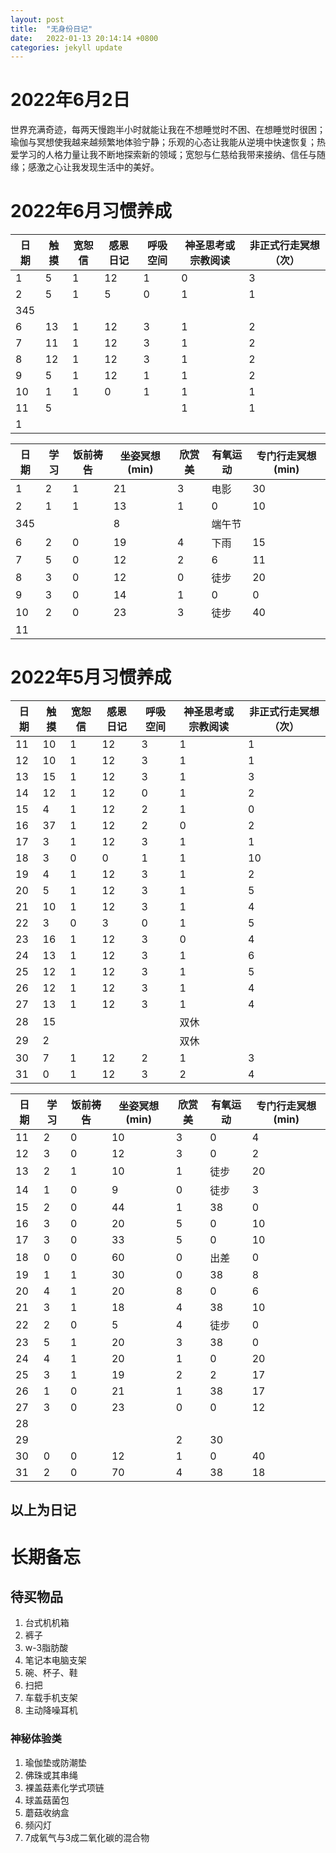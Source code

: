 ```yaml
---
layout: post
title:  "无身份日记"
date:   2022-01-13 20:14:14 +0800
categories: jekyll update
---
```


# 2022年6月2日
世界充满奇迹，每两天慢跑半小时就能让我在不想睡觉时不困、在想睡觉时很困；瑜伽与冥想使我越来越频繁地体验宁静；乐观的心态让我能从逆境中快速恢复；热爱学习的人格力量让我不断地探索新的领域；宽恕与仁慈给我带来接纳、信任与随缘；感激之心让我发现生活中的美好。

# 2022年6月习惯养成

|日期|触摸|宽恕信|感恩日记|呼吸空间|神圣思考或宗教阅读|非正式行走冥想（次）|
|----|----|----|----|----|----|----|
|  1 |  5 |  1 | 12 |  1 |  0 |  3 |
|  2 |  5 |  1 |  5 |  0 |  1 |  1 |
| 345|   |   |   |   |   |   |
|  6 | 13 |  1 | 12 |  3 |  1 |  2 |
|  7 | 11 |  1 | 12 |  3 |  1 |  2 |
|  8 | 12 |  1 | 12 |  3 |  1 |  2 |
|  9 |  5 |  1 | 12 |  1 |  1 |  2 |
| 10 |  1 |  1 |  0 |  1 |  1 |  1 |
| 11 |  5 |   |   |   |  1 |  1 |
| 1 |   |   |   |   |   |   |

|日期|学习|饭前祷告|坐姿冥想(min)|欣赏美|有氧运动|专门行走冥想(min)|
|----|----|----|----|----|----|----|
|  1 |  2 |  1 | 21 |  3 |电影| 30 |
|  2 |  1 |  1 | 13 |  1 |  0 | 10 |
| 345|   |   |  8 |   |端午节|   |
|  6 |  2 |  0 | 19 |  4 |下雨| 15 |
|  7 |  5 |  0 | 12 |  2 |  6 | 11 |
|  8 |  3 |  0 | 12 |  0 |徒步| 20 |
|  9 |  3 |  0 | 14 |  1 |  0 |  0 |
| 10 |  2 |  0 | 23 |  3 |徒步| 40 |
| 11 |   |   |   |   |   |   |

# 2022年5月习惯养成

|日期|触摸|宽恕信|感恩日记|呼吸空间|神圣思考或宗教阅读|非正式行走冥想（次）|
|----|----|----|----|----|----|----|
| 11 | 10 |  1 | 12 |  3 |  1 |  1 |
| 12 | 10 |  1 | 12 |  3 |  1 |  1 |
| 13 | 15 |  1 | 12 |  3 |  1 |  3 |
| 14 | 12 |  1 | 12 |  0 |  1 |  2 |
| 15 |  4 |  1 | 12 |  2 |  1 |  0 |
| 16 | 37 |  1 | 12 |  2 |  0 |  2 |
| 17 |  3 |  1 | 12 |  3 |  1 |  1 |
| 18 |  3 |  0 |  0 |  1 |  1 | 10 |
| 19 |  4 |  1 | 12 |  3 |  1 |  2 |
| 20 |  5 |  1 | 12 |  3 |  1 |  5 |
| 21 | 10 |  1 | 12 |  3 |  1 |  4 |
| 22 |  3 |  0 |  3 |  0 |  1 |  5 |
| 23 | 16 |  1 | 12 |  3 |  0 |  4 |
| 24 | 13 |  1 | 12 |  3 |  1 |  6 |
| 25 | 12 |  1 | 12 |  3 |  1 |  5 |
| 26 | 12 |  1 | 12 |  3 |  1 |  4 |
| 27 | 13 |  1 | 12 |  3 |  1 |  4 |
| 28 | 15 |   |   |   |双休|   |
| 29 |  2 |   |   |   |双休|   |
| 30 |  7 |  1 | 12 |  2 |  1 |  3 |
| 31 |  0 |  1 | 12 |  3 |  2 |  4 |

|日期|学习|饭前祷告|坐姿冥想(min)|欣赏美|有氧运动|专门行走冥想(min)|
|----|----|----|----|----|----|----|
| 11 |  2 |  0 | 10 |  3 |  0 |  4 |
| 12 |  3 |  0 | 12 |  3 |  0 |  2 |
| 13 |  2 |  1 | 10 |  1 |徒步| 20 |
| 14 |  1 |  0 |  9 |  0 |徒步|  3 |
| 15 |  2 |  0 | 44 |  1 | 38 |  0 |
| 16 |  3 |  0 | 20 |  5 |  0 | 10 |
| 17 |  3 |  0 | 33 |  5 |  0 | 10 |
| 18 |  0 |  0 | 60 |  0 |出差|  0 |
| 19 |  1 |  1 | 30 |  0 | 38 |  8 |
| 20 |  4 |  1 | 20 |  8 |  0 |  6 |
| 21 |  3 |  1 | 18 |  4 | 38 | 10 |
| 22 |  2 |  0 |  5 |  4 |徒步|  0 |
| 23 |  5 |  1 | 20 |  3 | 38 |  0 |
| 24 |  4 |  1 | 20 |  1 |  0 | 20 |
| 25 |  3 |  1 | 19 |  2 |  2 | 17 |
| 26 |  1 |  0 | 21 |  1 | 38 | 17 |
| 27 |  3 |  0 | 23 |  0 |  0 | 12 |
| 28 |   |   |   |   |   |   |
| 29 |   |   |   |  2 | 30 |   |
| 30 |  0 |  0 | 12 |  1 |  0 | 40 |
| 31 |  2 |  0 | 70 |  4 | 38 | 18 |


以上为日记
---
# 长期备忘

## 待买物品
1. 台式机机箱
1. 裤子
1. w-3脂肪酸
1. 笔记本电脑支架
1. 碗、杯子、鞋
1. 扫把
1. 车载手机支架
1. 主动降噪耳机

### 神秘体验类
1. 瑜伽垫或防潮垫
1. 佛珠或其串绳
1. 裸盖菇素化学式项链
1. 球盖菇菌包
1. 蘑菇收纳盒
1. 频闪灯
1. 7成氧气与3成二氧化碳的混合物
